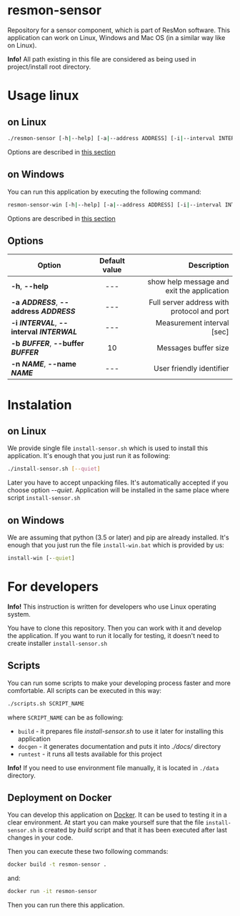 # resmon-sensor
Repository for a sensor component, which is part of ResMon software.
This application can work on Linux, Windows and Mac OS (in a similar way like on Linux).

**Info!** All path existing in this file are considered 
as being used in project/install root directory.

# Usage linux

## on Linux
```bash
./resmon-sensor [-h|--help] [-a|--address ADDRESS] [-i|--interval INTERVAL] [-b|--buffer BUFFER] [-n|--name NAME]
```
Options are described in [this section](#options)

## on Windows
You can run this application by executing the following command:
```bash
resmon-sensor-win [-h|--help] [-a|--address ADDRESS] [-i|--interval INTERVAL] [-b|--buffer BUFFER] [-n|--name NAME]
```
Options are described in [this section](#options)

## Options
| Option                                       | Default value | Description                                       |
| ---------------------------------------------|:-------------:| -------------------------------------------------:|
| **-h**, **--help**                           | ---           | show help message and exit the application        |
| **-a _ADDRESS_**, **--address _ADDRESS_**    | ---           | Full server address with protocol and port        |
| **-i _INTERVAL_**, **--interval _INTERWAL_** | ---           | Measurement interval [sec]                        |
| **-b _BUFFER_**, **--buffer _BUFFER_**       | 10            | Messages buffer size                              |
| **-n _NAME_**, **--name _NAME_**             | ---           | User friendly identifier                          |

# Instalation

## on Linux

We provide single file `install-sensor.sh` which is used to install this application. 
It's enough that you just run it as following:
```bash
./install-sensor.sh [--quiet]
```
Later you have to accept unpacking files. It's automatically accepted if you choose option _--quiet_.
Application will be installed in the same place where script `install-sensor.sh`

## on Windows

We are assuming that python (3.5 or later) and pip are already installed. 
It's enough that you just run the file `install-win.bat` which is provided by us:
```cmd
install-win [--quiet]
```
 
# For developers

**Info!** This instruction is written for developers who use Linux operating system.

You have to clone this repository. Then you can work with it and develop the application.
If you want to run it locally for testing, it doesn't need to create installer `install-sensor.sh` 

## Scripts

You can run some scripts to make your developing process faster and more comfortable.
All scripts can be executed in this way:
```bash
./scripts.sh SCRIPT_NAME
```
where `SCRIPT_NAME` can be as following:
* `build` - it prepares file _install-sensor.sh_ to use it later for installing this application
* `docgen` - it generates documentation and puts it into _./docs/_ directory
* `runtest` - it runs all tests available for this project

**Info!** If you need to use environment file manually, 
it is located in `./data` directory.

## Deployment on Docker
You can develop this application on [Docker](https://docs.docker.com). 
It can be used to testing it in a clear environment. 
At start you can make yourself sure that the file `install-sensor.sh` 
is created by _build_ script and that it has been executed 
after last changes in your code.

Then you can execute these two following commands:
```bash
docker build -t resmon-sensor .
```
and:
```bash
docker run -it resmon-sensor
```
Then you can run there this application.